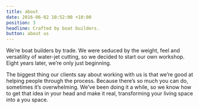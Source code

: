 ```yaml
---
title: about
date: 2016-06-02 10:52:00 +10:00
position: 3
headline: Crafted by boat builders.
button: about us
---
```


We’re boat builders by trade. We were seduced by the weight, feel and versatility of water-jet cutting, so we decided to start our own workshop. Eight years later, we’re only just beginning.

The biggest thing our clients say about working with us is that we’re good at helping people through the process. Because there’s so much you can do, sometimes it’s overwhelming. We’ve been doing it a while, so we know how to get that idea in your head and make it real, transforming your living space into a you space. 